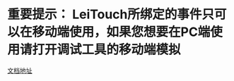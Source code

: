 # 重要提示： LeiTouch所绑定的事件只可以在移动端使用，如果您想要在PC端使用请打开调试工具的移动端模拟

[文档地址](https://www.kancloud.cn/lei1142908626/leitouch/432633)